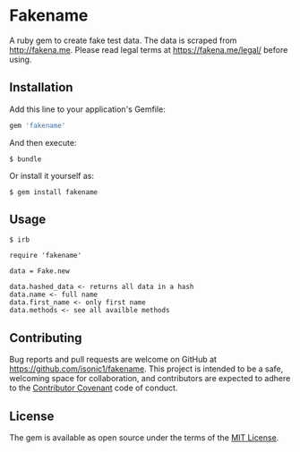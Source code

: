 # Fakename
A ruby gem to create fake test data. The data is scraped from http://fakena.me.
Please read legal terms at https://fakena.me/legal/ before using.

## Installation

Add this line to your application's Gemfile:

```ruby
gem 'fakename'
```

And then execute:

    $ bundle

Or install it yourself as:

    $ gem install fakename

## Usage
	$ irb
	
	require 'fakename'
	
	data = Fake.new
	
	data.hashed_data <- returns all data in a hash
	data.name <- full name
	data.first_name <- only first name
	data.methods <- see all availble methods

## Contributing

Bug reports and pull requests are welcome on GitHub at https://github.com/isonic1/fakename. This project is intended to be a safe, welcoming space for collaboration, and contributors are expected to adhere to the [Contributor Covenant](contributor-covenant.org) code of conduct.


## License

The gem is available as open source under the terms of the [MIT License](http://opensource.org/licenses/MIT).

